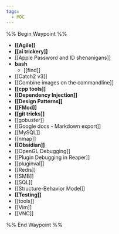 ```yaml
---
tags:
  - MOC
---
```


%% Begin Waypoint %%
- **[[Agile]]**
- **[[ai trickery]]**
- [[Apple Password and ID shenanigans]]
- **bash**
	- [[find]]
- [[Catch2 v3]]
- [[Combine images on the commandline]]
- **[[cpp tools]]**
- **[[Dependency Injection]]**
- **[[Design Patterns]]**
- **[[FMod]]**
- **[[git tricks]]**
- [[gobuster]]
- [[Google docs - Markdown export]]
- [[MySQL]]
- [[nmap]]
- **[[Obsidian]]**
- [[OpenGL Debugging]]
- [[Plugin Debugging in Reaper]]
- [[pluginval]]
- [[Redis]]
- [[SMB]]
- [[SQL]]
- [[Structure-Behavior Model]]
- **[[Testing]]**
- [[tools]]
- [[Vim]]
- [[VNC]]

%% End Waypoint %%
